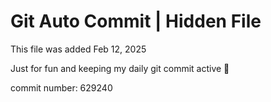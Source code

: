# Git Auto Commit | Hidden File

This file was added Feb 12, 2025

Just for fun and keeping my daily git commit active 🤪

commit number: 629240
